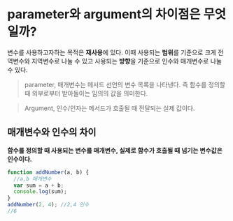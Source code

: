 # parameter와 argument의 차이점은 무엇일까?

변수를 사용하고자하는 목적은 **재사용**에 있다. 이때 사용되는 **범위**를 기준으로 크게 전역변수와 지역변수로 나눌 수 있고 사용되는 **방향**을 기준으로 인수와 매개변수로 나눌 수 있다.

> parameter, 매개변수는 메서드 선언의 변수 목록을 나타낸다.
> 즉 함수를 정의할 때 외부로부터 받아들이는 임의의 값을 의미한다.

> Argument, 인수/인자는 메서드가 호출될 때 전달되는 실제 값이다.

## 매개변수와 인수의 차이

**함수를 정의할 때 사용되는 변수를 매개변수, 실제로 함수가 호출될 때 넘기는 변수값은 인수이다.**

```javascript
function addNumber(a, b) {
  //a,b 매개변수
  var sum = a + b;
  console.log(sum);
}
addNumber(2, 4); //2,4 인수
//6
```
